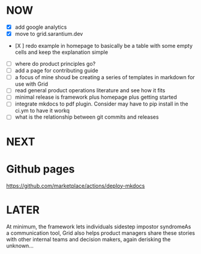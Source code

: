 # NOW

- [x] add google analytics
- [x] move to grid.sarantium.dev
- [X ] redo example in homepage to basically be a table with some empty cells and keep the explanation simple
- [ ] where do product principles go?
- [ ] add a page for contributing guide
- [ ] a focus of mine shoud be creating a series of templates in markdown for use with Grid
- [ ] read general product operations literature and see how it fits
- [ ] minimal release is framework plus homepage plus getting started
- [ ] integrate mkdocs to pdf plugin. Consider may have to pip install in the ci.ym to have it workq
- [ ] what is the relationship between git commits and releases

# NEXT

<!-- ? Change last commit details => https://stackoverflow.com/questions/3042437/how-to-change-the-commit-author-for-a-single-commit -->
<!--* http://udacity.github.io/git-styleguide/  -->
<!-- * create git repo from commandline in Windows https://gist.github.com/alexpchin/dc91e723d4db5018fef8?permalink_comment_id=3351062#gistcomment-3351062 -->
<!-- * amend most recent commit https://www.atlassian.com/git/tutorials/rewriting-history -->
<!-- * squash commits https://stackoverflow.com/questions/8213926/git-simplest-way-of-squashing-commits-on-master -->

# Github pages

https://github.com/marketplace/actions/deploy-mkdocs

# LATER

At minimum, the framework lets individuals sidestep impostor syndromeAs a communication tool, Grid also helps product managers share these stories with other internal teams and decision makers, again derisking the unknown...
